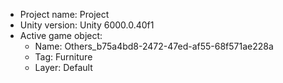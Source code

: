 <!-- UNITY CODE ASSIST INSTRUCTIONS START -->
- Project name: Project
- Unity version: Unity 6000.0.40f1
- Active game object:
  - Name: Others_b75a4bd8-2472-47ed-af55-68f571ae228a
  - Tag: Furniture
  - Layer: Default
<!-- UNITY CODE ASSIST INSTRUCTIONS END -->